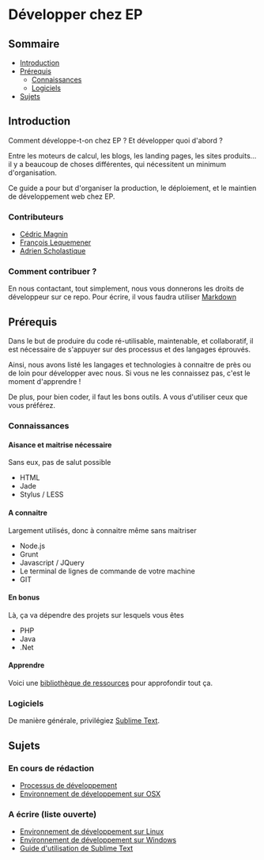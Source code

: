 Développer chez EP
=

## Sommaire

* [Introduction](#mk-introduction)
* [Prérequis](#mk-prerequis)
    * [Connaissances](#mk-connaissances)
    * [Logiciels](#mk-logiciels)
* [Sujets](#mk-sujets)

## <a name="mk-introduction"></a>Introduction

Comment développe-t-on chez EP ? Et développer quoi d'abord ?

Entre les moteurs de calcul, les blogs, les landing pages, les sites produits... il y a beaucoup de choses différentes, qui nécessitent un minimum d'organisation.

Ce guide a pour but d'organiser la production, le déploiement, et le maintien de développement web chez EP.

### Contributeurs

* [Cédric Magnin](https://bitbucket.org/cedric-ep)
* [François Lequemener](https://bitbucket.org/francoislequemener)
* [Adrien Scholastique](https://bitbucket.org/AdrienSCHO)

### Comment contribuer ?

En nous contactant, tout simplement, nous vous donnerons les droits de développeur sur ce repo. Pour écrire, il vous faudra utiliser [Markdown](http://daringfireball.net/projects/markdown/)

## <a name="mk-prerequis"></a>Prérequis

Dans le but de produire du code ré-utilisable, maintenable, et collaboratif, il est nécessaire de s'appuyer sur des processus et des langages éprouvés.

Ainsi, nous avons listé les langages et technologies à connaitre de près ou de loin pour développer avec nous. Si vous ne les connaissez pas, c'est le moment d'apprendre !

De plus, pour bien coder, il faut les bons outils. A vous d'utiliser ceux que vous préférez.

### <a name="mk-connaissances"></a>Connaissances

#### Aisance et maitrise nécessaire

Sans eux, pas de salut possible

* HTML
* Jade
* Stylus / LESS

#### A connaitre

Largement utilisés, donc à connaitre même sans maitriser

* Node.js
* Grunt
* Javascript / JQuery
* Le terminal de lignes de commande de votre machine
* GIT

#### En bonus

Là, ça va dépendre des projets sur lesquels vous êtes

* PHP
* Java
* .Net

#### Apprendre

Voici une [bibliothèque de ressources]() pour approfondir tout ça.

### <a name="mk-logiciels"></a>Logiciels

De manière générale, privilégiez [Sublime Text](http://www.sublimetext.com/).

## <a name="mk-sujets"></a>Sujets

### En cours de rédaction

* [Processus de développement](PROCESSUS-DEVELOPPEMENT.md)
* [Environnement de développement sur OSX](ENVIRONNEMENT-DEVELOPPEMENT-OSX.md)

### A écrire (liste ouverte)

* [Environnement de développement sur Linux]()
* [Environnement de développement sur Windows]()
* [Guide d'utilisation de Sublime Text]()
